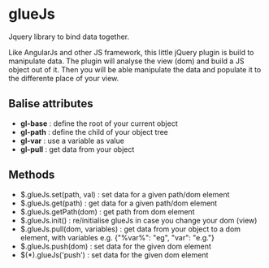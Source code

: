 glueJs
======

Jquery library to bind data together.

Like AngularJs and other JS framework, this little jQuery plugin is build to manipulate data. The plugin will analyse the view (dom) and build a JS object out of it. Then you will be able manipulate the data and populate it to the differente place of your view.

## Balise attributes

- **gl-base** : define the root of your current object
- **gl-path** : define the child of your object tree
- **gl-var** : use a variable as value
- **gl-pull** : get data from your object
 
## Methods

- $.glueJs.set(path, val) : set data for a given path/dom element
- $.glueJs.get(path) : get data for a given path/dom element
- $.glueJs.getPath(dom) : get path from dom element
- $.glueJs.init() : re/initialise glueJs in case you change your dom (view)
- $.glueJs.pull(dom, variables) : get data from your object to a dom element, with variables e.g. {"%var%": "eg", "var": "e.g."}
- $.glueJs.push(dom) : set data for the given dom element
- $(*).glueJs('push') : set data for the given dom element
